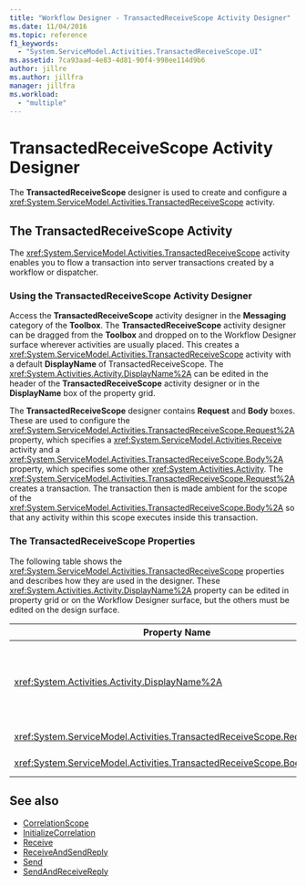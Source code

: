 ```yaml
---
title: "Workflow Designer - TransactedReceiveScope Activity Designer"
ms.date: 11/04/2016
ms.topic: reference
f1_keywords:
  - "System.ServiceModel.Activities.TransactedReceiveScope.UI"
ms.assetid: 7ca93aad-4e83-4d81-90f4-998ee114d9b6
author: jillre
ms.author: jillfra
manager: jillfra
ms.workload:
  - "multiple"
---
```

# TransactedReceiveScope Activity Designer

The **TransactedReceiveScope** designer is used to create and configure a <xref:System.ServiceModel.Activities.TransactedReceiveScope> activity.

## The TransactedReceiveScope Activity

The <xref:System.ServiceModel.Activities.TransactedReceiveScope> activity enables you to flow a transaction into server transactions created by a workflow or dispatcher.

### Using the TransactedReceiveScope Activity Designer

Access the **TransactedReceiveScope** activity designer in the **Messaging** category of the **Toolbox**. The **TransactedReceiveScope** activity designer can be dragged from the **Toolbox** and dropped on to the Workflow Designer surface wherever activities are usually placed. This creates a <xref:System.ServiceModel.Activities.TransactedReceiveScope> activity with a default **DisplayName** of TransactedReceiveScope. The <xref:System.Activities.Activity.DisplayName%2A> can be edited in the header of the **TransactedReceiveScope** activity designer or in the **DisplayName** box of the property grid.

The **TransactedReceiveScope** designer contains **Request** and **Body** boxes. These are used to configure the <xref:System.ServiceModel.Activities.TransactedReceiveScope.Request%2A> property, which specifies a <xref:System.ServiceModel.Activities.Receive> activity and a <xref:System.ServiceModel.Activities.TransactedReceiveScope.Body%2A> property, which specifies some other <xref:System.Activities.Activity>. The <xref:System.ServiceModel.Activities.TransactedReceiveScope.Request%2A> creates a transaction. The transaction then is made ambient for the scope of the <xref:System.ServiceModel.Activities.TransactedReceiveScope.Body%2A> so that any activity within this scope executes inside this transaction.

### The TransactedReceiveScope Properties

The following table shows the <xref:System.ServiceModel.Activities.TransactedReceiveScope> properties and describes how they are used in the designer. These <xref:System.Activities.Activity.DisplayName%2A> property can be edited in property grid or on the Workflow Designer surface, but the others must be edited on the design surface.

|Property Name|Required|Usage|
|-|--------------|-|
|<xref:System.Activities.Activity.DisplayName%2A>|False|The optional friendly name of the <xref:System.ServiceModel.Activities.TransactedReceiveScope> activity. The default is TransactedReceiveScope.<br /><br /> Although the <xref:System.Activities.Activity.DisplayName%2A> name is not strictly required, it is a best practice to use a display name.|
|<xref:System.ServiceModel.Activities.TransactedReceiveScope.Request%2A>|True|Drops a <xref:System.ServiceModel.Activities.Receive> activity into the **Request** block on the activity designer surface.|
|<xref:System.ServiceModel.Activities.TransactedReceiveScope.Body%2A>|False|Drops an <xref:System.Activities.Activity> into the **Body** block on the activity designer surface.|

## See also

- [CorrelationScope](../workflow-designer/correlationscope-activity-designer.md)
- [InitializeCorrelation](../workflow-designer/initializecorrelation-activity-designer.md)
- [Receive](../workflow-designer/receive-activity-designer.md)
- [ReceiveAndSendReply](../workflow-designer/receiveandsendreply-template-designer.md)
- [Send](../workflow-designer/send-activity-designer.md)
- [SendAndReceiveReply](../workflow-designer/sendandreceivereply-template-designer.md)